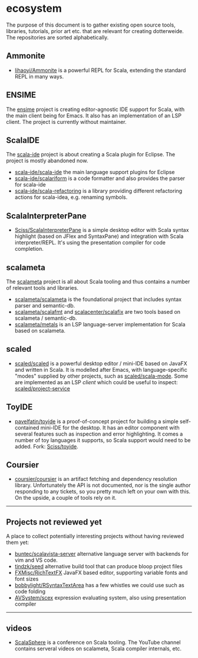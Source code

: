 # ecosystem

The purpose of this document is to gather existing open source tools, libraries, tutorials, prior art etc. that are relevant for creating
dotterweide. The repositories are sorted alphabetically.

## Ammonite

- [lihaoyi/Ammonite](https://github.com/lihaoyi/Ammonite/) is a powerful REPL for Scala, extending the standard REPL in many ways.

## ENSIME

The [ensime](https://github.com/ensime) project is creating editor-agnostic IDE support for Scala, with the main client being for
Emacs. It also has an implementation of an LSP client. The project is currently without maintainer.

## ScalaIDE

The [scala-ide](https://github.com/scala-ide) project is about creating a Scala plugin for Eclipse. The project is mostly abandoned now.

- [scala-ide/scala-ide](https://github.com/scala-ide/scala-ide) the main language support plugins for Eclipse
- [scala-ide/scalariform](https://github.com/scala-ide/scalariform) is a code formatter and also provides the parser for scala-ide
- [scala-ide/scala-refactoring](https://github.com/scala-ide/scala-refactoring) is a library providing different refactoring actions
  for scala-idea, e.g. renaming symbols.

## ScalaInterpreterPane

- [Sciss/ScalaInterpreterPane](https://github.com/Sciss/ScalaInterpreterPane/) is a simple desktop editor with Scala syntax highlight
  (based on JFlex and SyntaxPane) and integration with Scala interpreter/REPL. It's using the presentation compiler for code
  completion.

## scalameta

The [scalameta](http://scalameta.org/) project is all about Scala tooling and thus contains a number of relevant tools and libraries.

- [scalameta/scalameta](https://github.com/scalameta/scalameta) is the foundational project that includes syntax parser and semantic-db.
- [scalameta/scalafmt](https://github.com/scalameta/scalafmt) and [scalacenter/scalafix](https://github.com/scalacenter/scalafix) are two
  tools based on scalameta / semantic-db.
- [scalameta/metals](https://github.com/scalameta/metals) is an LSP language-server implementation for Scala based on scalameta. 

## scaled

- [scaled/scaled](https://github.com/scaled/scaled) is a powerful desktop editor / mini-IDE based on JavaFX and written in Scala. It is
  modelled after Emacs, with language-specific "modes" supplied by other projects, such as
  [scaled/scala-mode](https://github.com/scaled/scala-mode). Some are implemented as an LSP _client_ which could be useful to
  inspect: [scaled/project-service](https://github.com/scaled/project-service)

## ToyIDE

- [pavelfatin/toyide](https://github.com/pavelfatin/toyide) is a proof-of-concept project for building a simple self-contained mini-IDE for
  the desktop. It has an editor component with several features such as inspection and error highlighting. It comes a number of toy languages
  it supports, so Scala support would need to be added. Fork: [Sciss/toyide](https://github.com/Sciss/toyide/).  

## Coursier

- [coursier/coursier](https://github.com/coursier/coursier) is an artifact fetching and dependency resolution library. Unfortunately the API is not documented, nor is the single author responding to any tickets, so you pretty much left on your own with this. On the upside, a couple of tools rely on it.

-------------------

## Projects not reviewed yet

A place to collect potentially interesting projects without having reviewed them yet:

- [buntec/scalavista-server](https://github.com/buntec/scalavista-server) alternative language server with backends for vim and VS code.
- [tindzk/seed](https://github.com/tindzk/seed) alternative build tool that can produce bloop project files
- [FXMisc/RichTextFX](https://github.com/FXMisc/RichTextFX) JavaFX based editor, supporting variable fonts and font sizes
- [bobbylight/RSyntaxTextArea](https://github.com/bobbylight/RSyntaxTextArea) has a few whistles we could use such as code folding
- [AVSystem/scex](https://github.com/AVSystem/scex) expression evaluating system, also using presentation compiler

-------------------

## videos

- [ScalaSphere](https://www.youtube.com/channel/UC2D5QYMoclw4fz8YWFgC4sg/videos) is a conference on Scala tooling. The YouTube channel
  contains serveral videos on scalameta, Scala compiler internals, etc.
